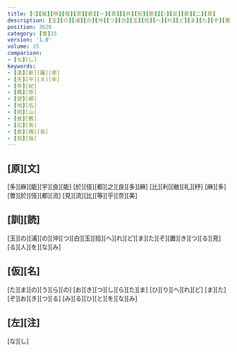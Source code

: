 ```yaml
---
title: [（][属][物][發][思][歌][一][首][[并][短][歌]][）][反][歌][二][首]
description: [玉][の][浦][の][沖][つ][白][玉][拾][へ][れ][ど][ま][た][ぞ][置][き][つ][る][見][る][人][を][な][み]
position: 3628
category: [巻]15
version: '1.0'
volume: 15
comparison:
- [な][し]
keywords:
- [遣][新][羅][使]
- [天][平][８][年]
- [年][紀]
- [羈][旅]
- [望][郷]
- [地][名]
- [岡][山]
- [倉][敷]
- [広][島]
- [倉][橋][島]
- [孤][独]
---
```


## [原][文]

[多][麻][能][宇][良][能] [於][伎][都][之][良][多][麻] [比][利][敝][礼][杼] [麻][多][曽][於][伎][都][流] [見][流][比][等][乎][奈][美]

## [訓][読]

[玉][の][浦][の][沖][つ][白][玉][拾][へ][れ][ど][ま][た][ぞ][置][き][つ][る][見][る][人][を][な][み]

## [仮][名]

[た][ま][の][う][ら][の] [お][き][つ][し][ら][た][ま] [ひ][り][へ][れ][ど] [ま][た][ぞ][お][き][つ][る] [み][る][ひ][と][を][な][み]

## [左][注]

[な][し]
